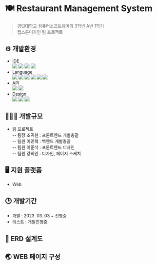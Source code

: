 # 🍽️ Restaurant Management System
>경민대학교 컴퓨터소프트웨어과 3학년 A반 1학기<br>캡스톤디자인 팀 프로젝트

## ⚙️ 개발환경
* IDE<br>
<a href="https://github.com/acredev/Restaurant_Management_System"><img src="https://img.shields.io/badge/Eclipse-2C2255?style=for-the-badge&logo=Eclipse&logoColor=white"/></a>
<a href="https://github.com/acredev/Restaurant_Management_System"><img src="https://img.shields.io/badge/VSCode-007ACC?style=for-the-badge&logo=Visual Studio Code&logoColor=white"/></a>
<a href="https://github.com/acredev/Restaurant_Management_System"><img src="https://img.shields.io/badge/MySQL-4479A1?style=for-the-badge&logo=MySQL&logoColor=white"/></a>
<a href="https://github.com/acredev/Restaurant_Management_System"><img src="https://img.shields.io/badge/Apache Tomcat-F8DC75?style=for-the-badge&logo=Apache Tomcat&logoColor=black"/></a>
* Language<br>
<a href="https://github.com/acredev/Restaurant_Management_System"><img src="https://img.shields.io/badge/HTML5-E34F26?style=for-the-badge&logo=HTML5&logoColor=white"/></a>
<a href="https://github.com/acredev/Restaurant_Management_System"><img src="https://img.shields.io/badge/CSS3-1572B6?style=for-the-badge&logo=CSS3&logoColor=white"/></a>
<a href="https://github.com/acredev/Restaurant_Management_System"><img src="https://img.shields.io/badge/JavaScript-F7DF1E?style=for-the-badge&logo=JavaScript&logoColor=black"/></a>
<a href="https://github.com/acredev/Restaurant_Management_System"><img src="https://img.shields.io/badge/jQuery-0769AD?style=for-the-badge&logo=jQuery&logoColor=white"/></a>
<a href="https://github.com/acredev/Restaurant_Management_System"><img src="https://img.shields.io/badge/Java-007396?style=for-the-badge&logo=Java&logoColor=white"/></a>
<a href="https://github.com/acredev/Restaurant_Management_System"><img src="https://img.shields.io/badge/JSP-007396?style=for-the-badge&logo=JSP&logoColor=white"/></a>
* API <br>
<a href="https://github.com/acredev/Restaurant_Management_System"><img src="https://img.shields.io/badge/coolsms-6199D2?style=for-the-badge&logo=Minutemailer&logoColor=white"/></a>
<a href="https://github.com/acredev/Restaurant_Management_System"><img src="https://img.shields.io/badge/kakao-FFCD00?style=for-the-badge&logo=kakao&logoColor=black"/></a>
* Design<br>
<a href="https://github.com/acredev/Restaurant_Management_System"><img src="https://img.shields.io/badge/Font Awesome-528DD7?style=for-the-badge&logo=Font Awesome&logoColor=white"/></a>
<a href="https://github.com/acredev/Restaurant_Management_System"><img src="https://img.shields.io/badge/Adobe Photoshop-31A8FF?style=for-the-badge&logo=Adobe Photoshop&logoColor=black"/></a>
<a href="https://github.com/acredev/Restaurant_Management_System"><img src="https://img.shields.io/badge/PowerPoint-B7472A?style=for-the-badge&logo=Microsoft PowerPoint&logoColor=white"/></a>

## 👨🏻‍💻 개발규모
* 팀 프로젝트<br>
-- 팀장 조귀현 : 프론트엔드 개발총괄<br>
-- 팀원 이민혁 : 백엔드 개발총괄<br>
-- 팀원 이준석 : 프론트엔드 디자인<br>
-- 팀원 강의인 : 디자인, 페이지 스케치<br>

## 🖥️ 지원 플랫폼
* Web

## 🕒 개발기간
* 개발 : 2023. 03. 03 ~ 진행중
* 테스트 : 개발진행중

## 💾 ERD 설계도

## 🌏 WEB 페이지 구성
